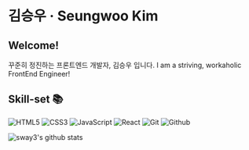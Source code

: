 <h1>김승우 · Seungwoo Kim</h1>

## Welcome!

꾸준히 정진하는 프론트엔드 개발자, 김승우 입니다.
I am a striving, workaholic FrontEnd Engineer!

<h2>Skill-set 📚</h2>

![HTML5](https://img.shields.io/badge/-HTML5-F05032?style=for-the-badge&logo=html5&logoColor=ffffff)
![CSS3](https://img.shields.io/badge/-CSS3-007ACC?style=for-the-badge&logo=css3)
![JavaScript](https://img.shields.io/badge/-JavaScript-%23F7DF1C?style=for-the-badge&logo=javascript&logoColor=000000&labelColor=%23F7DF1C&color=%23FFCE5A)
![React](https://img.shields.io/badge/-React-61DBFB?style=for-the-badge&logo=react&logoColor=000000)
![Git](https://img.shields.io/badge/-git-F05032?style=for-the-badge&logo=git&logoColor=ffffff)
![Github](https://img.shields.io/badge/-github-181717?style=for-the-badge&logo=github&logoColor=ffffff)


![sway3's github stats](https://github-readme-stats.vercel.app/api?username=sway3&show_icons=true&theme=tokyonight)

